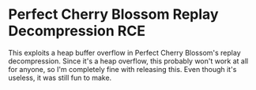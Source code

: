 # Perfect Cherry Blossom Replay Decompression RCE

This exploits a heap buffer overflow in Perfect Cherry Blossom's replay decompression. Since it's a heap overflow, this probably won't work at all for anyone, so I'm completely fine with releasing this. Even though it's useless, it was still fun to make.